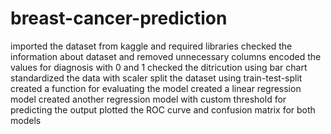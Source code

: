 # breast-cancer-prediction
imported the dataset from kaggle and required libraries
checked the information about dataset and removed unnecessary columns 
encoded the values for diagnosis with 0 and 1
checked the ditricution using bar chart
standardized the data with scaler
split the dataset using train-test-split
created a function for evaluating the model
created a linear regression model 
created another regression model with custom threshold for predicting the output
plotted the ROC curve and confusion matrix for both models

